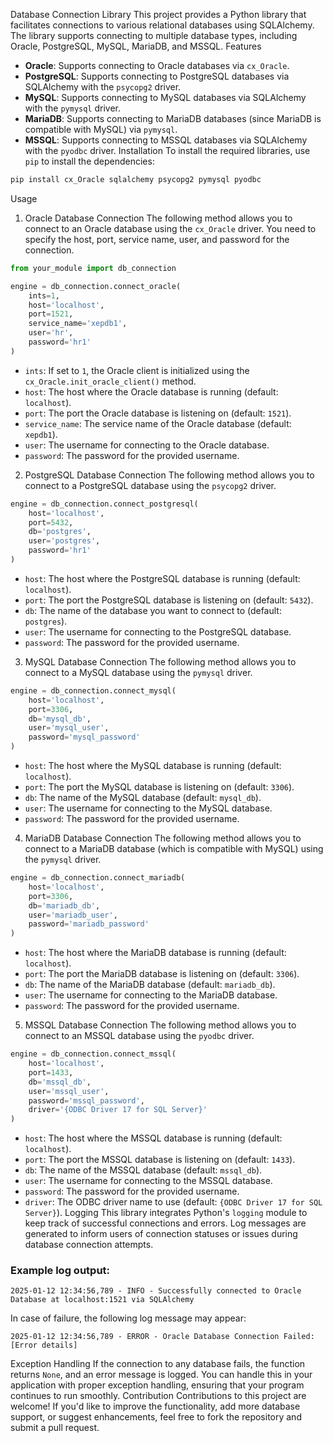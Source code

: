 Database Connection Library
This project provides a Python library that facilitates connections to various relational databases using SQLAlchemy. The library supports connecting to multiple database types, including Oracle, PostgreSQL, MySQL, MariaDB, and MSSQL.
Features
- **Oracle**: Supports connecting to Oracle databases via `cx_Oracle`.
- **PostgreSQL**: Supports connecting to PostgreSQL databases via SQLAlchemy with the `psycopg2` driver.
- **MySQL**: Supports connecting to MySQL databases via SQLAlchemy with the `pymysql` driver.
- **MariaDB**: Supports connecting to MariaDB databases (since MariaDB is compatible with MySQL) via `pymysql`.
- **MSSQL**: Supports connecting to MSSQL databases via SQLAlchemy with the `pyodbc` driver.
Installation
To install the required libraries, use `pip` to install the dependencies:

```bash
pip install cx_Oracle sqlalchemy psycopg2 pymysql pyodbc
```
Usage
1. Oracle Database Connection
The following method allows you to connect to an Oracle database using the `cx_Oracle` driver. You need to specify the host, port, service name, user, and password for the connection.
```python
from your_module import db_connection

engine = db_connection.connect_oracle(
    ints=1, 
    host='localhost', 
    port=1521, 
    service_name='xepdb1', 
    user='hr', 
    password='hr1'
)
```
- `ints`: If set to `1`, the Oracle client is initialized using the `cx_Oracle.init_oracle_client()` method.
- `host`: The host where the Oracle database is running (default: `localhost`).
- `port`: The port the Oracle database is listening on (default: `1521`).
- `service_name`: The service name of the Oracle database (default: `xepdb1`).
- `user`: The username for connecting to the Oracle database.
- `password`: The password for the provided username.
2. PostgreSQL Database Connection
The following method allows you to connect to a PostgreSQL database using the `psycopg2` driver.
```python
engine = db_connection.connect_postgresql(
    host='localhost', 
    port=5432, 
    db='postgres', 
    user='postgres', 
    password='hr1'
)
```
- `host`: The host where the PostgreSQL database is running (default: `localhost`).
- `port`: The port the PostgreSQL database is listening on (default: `5432`).
- `db`: The name of the database you want to connect to (default: `postgres`).
- `user`: The username for connecting to the PostgreSQL database.
- `password`: The password for the provided username.
3. MySQL Database Connection
The following method allows you to connect to a MySQL database using the `pymysql` driver.
```python
engine = db_connection.connect_mysql(
    host='localhost', 
    port=3306, 
    db='mysql_db', 
    user='mysql_user', 
    password='mysql_password'
)
```
- `host`: The host where the MySQL database is running (default: `localhost`).
- `port`: The port the MySQL database is listening on (default: `3306`).
- `db`: The name of the MySQL database (default: `mysql_db`).
- `user`: The username for connecting to the MySQL database.
- `password`: The password for the provided username.
4. MariaDB Database Connection
The following method allows you to connect to a MariaDB database (which is compatible with MySQL) using the `pymysql` driver.
```python
engine = db_connection.connect_mariadb(
    host='localhost', 
    port=3306, 
    db='mariadb_db', 
    user='mariadb_user', 
    password='mariadb_password'
)
```
- `host`: The host where the MariaDB database is running (default: `localhost`).
- `port`: The port the MariaDB database is listening on (default: `3306`).
- `db`: The name of the MariaDB database (default: `mariadb_db`).
- `user`: The username for connecting to the MariaDB database.
- `password`: The password for the provided username.
5. MSSQL Database Connection
The following method allows you to connect to an MSSQL database using the `pyodbc` driver.
```python
engine = db_connection.connect_mssql(
    host='localhost', 
    port=1433, 
    db='mssql_db', 
    user='mssql_user', 
    password='mssql_password', 
    driver='{ODBC Driver 17 for SQL Server}'
)
```
- `host`: The host where the MSSQL database is running (default: `localhost`).
- `port`: The port the MSSQL database is listening on (default: `1433`).
- `db`: The name of the MSSQL database (default: `mssql_db`).
- `user`: The username for connecting to the MSSQL database.
- `password`: The password for the provided username.
- `driver`: The ODBC driver name to use (default: `{ODBC Driver 17 for SQL Server}`).
Logging
This library integrates Python's `logging` module to keep track of successful connections and errors. Log messages are generated to inform users of connection statuses or issues during database connection attempts.
### Example log output:
```
2025-01-12 12:34:56,789 - INFO - Successfully connected to Oracle Database at localhost:1521 via SQLAlchemy
```
In case of failure, the following log message may appear:
```
2025-01-12 12:34:56,789 - ERROR - Oracle Database Connection Failed: [Error details]
```
Exception Handling
If the connection to any database fails, the function returns `None`, and an error message is logged. You can handle this in your application with proper exception handling, ensuring that your program continues to run smoothly.
Contribution
Contributions to this project are welcome! If you'd like to improve the functionality, add more database support, or suggest enhancements, feel free to fork the repository and submit a pull request.
